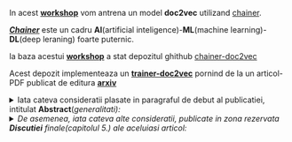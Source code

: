In acest [**workshop**](https://github.com/stefanache/MFP-ANAF-RO/tree/main/python/chainer-doc2vec) vom antrena un model **doc2vec** utilizand [chainer](https://docs.chainer.org/en/stable/).

[***Chainer***](https://docs.chainer.org/en/stable/) este un cadru **AI**(artificial inteligence)-**ML**(machine learning)-**DL**(deep leraning) foarte puternic.

la baza acestui [**workshop**](https://github.com/stefanache/MFP-ANAF-RO/tree/main/python/chainer-doc2vec) a stat depozitul ghithub [chainer-doc2vec](https://github.com/monthly-hack/chainer-doc2vec)

Acest depozit implementeaza un [**trainer-doc2vec**](https://github.com/stefanache/MFP-ANAF-RO/blob/main/python/chainer-doc2vec/train_doc2vec.py) pornind de la un articol-PDF publicat de editura [**arxiv**](https://arxiv.org/pdf/1405.4053v2)

<details><summary>Iata cateva consideratii plasate in paragraful de debut al publicatiei, intitulat <b>Abstract</b>(<i>generalitati</b>):</summary>

Mulți algoritmi de învățare automată(**ML**) necesită ca intrarea sa fie reprezentată ca o caracteristică vectoriala de lungime fixă. 

Când vine vorba de texte, una dintre cele mai comune caracteristici de lungime fixă sunt bag-ul(punga/sac) de cuvinte(eng.BoW).

În ciuda popularității lor, caracteristicile sacului de cuvinte
au două slăbiciuni majore: 
 - pierd ordinea cuvintelor, si de asemenea, 
 - ignoră semantica cuvintelor. 
<br/>De exemplu, "puternic", "puternic"
și "Paris" sunt la fel de îndepărtate ca importanta(ma refer la distanta de similaritate, daca vreti...). 
<br/>În această lucrare, se propune Paragraf-Vector, un algoritm nesupravegheat
care învață o caracteristică de lungime fixă(reprezentata-
din bucăți de text cu lungime variabilă, cum ar fi:<br/>

    - propoziții, 
    - paragrafe și 
     - documente).
       
<br/>Algoritmul nostru reprezintă fiecare document, printr-un vector care este antrenat să prezică 
cuvintele din document. Construcția sa conferă algoritmului nostru
potențialul de a depăși punctele slabe ale modele de cuvinte. 
<br/>Rezultatele empirice arată că Paragraf-Vectorii grafici depășesc modelele de sac de cuvinte
precum și alte tehnici de reprezentare a textului În cele din urmă, realizăm noi re-
rezultate pe mai multe sarcini de analiză a textului, cum ar fi
 - clasificări și
 - analiza sentimentelor(SA).

</details>

<details><summary>De asemenea, iata cateva alte consideratii, publicate in zona rezervata <b>Discutiei</b> finale(capitolul <i>5.</i>) ale aceluiasi articol:</summary>

Am vazut in PDF-ul ***arxiv*** cum Paragraf-Vector, o învățare nesupravegheată
algoritm care învață reprezentări vectoriale pentru variabile
bucăți de text de o anumita lungime, cum ar fi propoziții și documente.

Reprezentările vectoriale sunt învățate pentru a prezice sur-,
rotunjirea cuvintelor în contexte eșantionate din paragraf.

Experimentele noastre pe mai multe sarcini de clasificare a textului, cum ar fi
**Analiză a sentimentelor pe seturil de date**:

  - Stanford Treebank și 
  - IMDB

demonstrează că metoda este competitivă cu cele mai avansate metode. 
<br/>Performanța bună demonstrează meritele
de Paragraf Vector în captarea semanticii para-
Grafice. De fapt, vectorii de paragraf au potențialul de a
depășește multe puncte slabe ale modelelor de sac de cuvinte.
Deși obiectivul acestei lucrări este de a reprezenta texte,
poate fi aplicată pentru a învăța reprezentări pentru
date țiale. În domeniile non-text în care analizarea nu este disponibilă-
capabil, ne așteptăm ca Paragraph Vector să fie o alternativă puternică
la modelele

</details>
